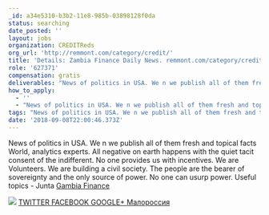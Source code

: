 ```yaml
---
_id: a34e5310-b3b2-11e8-985b-03898128f0da
status: searching
date_posted: ''
layout: jobs
organization: CREDITReds
org_url: 'http://remmont.com/category/credit/'
title: 'Details: Zambia Finance Daily News. remmont.com/category/credit/'
role: '627371'
compensation: gratis
deliverables: "News of politics in USA. We n we publish all of them fresh and topical facts World, analytics experts. All negative on earth happens with the quiet tacit consent of the indifferent. No one provides us with incentives. We are Volunteers. We are building a civil society. The people are the bearer of sovereignty and the only source of power. No one can usurp power. Useful topics - Junta <a href=http://www.remmont.com/category/credit/>Gambia Finance</a> \r\n \r\n<img src=\"http://remmont.com/wp-admin/images/3.jpg\"> \r\n<a href=https://twitter.com/remontkvartir> TWITTER </a> \r\n<a href=https://www.facebook.com/New-VDS-1177036299074119/> FACEBOOK </a> \r\n<a href=https://plus.google.com/u/0/communities/100871743258093439231> GOOGLE+ </a> \r\n<a href=https://vk.com/smallrussia>Малороссия</a>"
how_to_apply:
  - ''
  - "News of politics in USA. We n we publish all of them fresh and topical facts World, analytics experts. All negative on earth happens with the quiet tacit consent of the indifferent. No one provides us with incentives. We are Volunteers. We are building a civil society. The people are the bearer of sovereignty and the only source of power. No one can usurp power. Useful topics - Junta <a href=http://www.remmont.com/category/credit/>Gambia Finance</a> \r\n \r\n<img src=\"http://remmont.com/wp-admin/images/3.jpg\"> \r\n<a href=https://twitter.com/remontkvartir> TWITTER </a> \r\n<a href=https://www.facebook.com/New-VDS-1177036299074119/> FACEBOOK </a> \r\n<a href=https://plus.google.com/u/0/communities/100871743258093439231> GOOGLE+ </a> \r\n<a href=https://vk.com/smallrussia>Малороссия</a>"
tags: "News of politics in USA. We n we publish all of them fresh and topical facts World, analytics experts. All negative on earth happens with the quiet tacit consent of the indifferent. No one provides us with incentives. We are Volunteers. We are building a civil society. The people are the bearer of sovereignty and the only source of power. No one can usurp power. Useful topics - Junta <a href=http://www.remmont.com/category/credit/>Gambia Finance</a> \r\n \r\n<img src=\"http://remmont.com/wp-admin/images/3.jpg\"> \r\n<a href=https://twitter.com/remontkvartir> TWITTER </a> \r\n<a href=https://www.facebook.com/New-VDS-1177036299074119/> FACEBOOK </a> \r\n<a href=https://plus.google.com/u/0/communities/100871743258093439231> GOOGLE+ </a> \r\n<a href=https://vk.com/smallrussia>Малороссия</a>"
date: '2018-09-08T22:00:46.373Z'
---
```

News of politics in USA. We n we publish all of them fresh and topical facts World, analytics experts. All negative on earth happens with the quiet tacit consent of the indifferent. No one provides us with incentives. We are Volunteers. We are building a civil society. The people are the bearer of sovereignty and the only source of power. No one can usurp power. Useful topics - Junta <a href=http://www.remmont.com/category/credit/>Gambia Finance</a> 
 
<img src="http://remmont.com/wp-admin/images/3.jpg"> 
<a href=https://twitter.com/remontkvartir> TWITTER </a> 
<a href=https://www.facebook.com/New-VDS-1177036299074119/> FACEBOOK </a> 
<a href=https://plus.google.com/u/0/communities/100871743258093439231> GOOGLE+ </a> 
<a href=https://vk.com/smallrussia>Малороссия</a>
